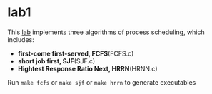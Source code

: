 # lab1
This [lab](https://github.com/bailuJune/OS_labs/blob/5982643a55f1a710d4e60a33bad6974f7c7bf3ed/lab1/) implements three algorithms of process scheduling, which includes:

  - **first-come first-served, FCFS**(FCFS.c)
  - **short job first, SJF**(SJF.c)
  - **Hightest Response Ratio Next, HRRN**(HRNN.c)

Run `make fcfs` or `make sjf` or `make hrrn` to generate executables